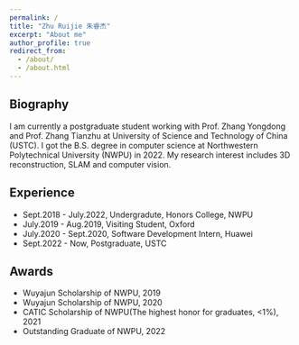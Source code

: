 ```yaml
---
permalink: /
title: "Zhu Ruijie 朱睿杰"
excerpt: "About me"
author_profile: true
redirect_from: 
  - /about/
  - /about.html
---
```


Biography
------

I am currently a postgraduate student working with Prof. Zhang Yongdong and Prof. Zhang Tianzhu at University of Science and Technology of China (USTC). I got the B.S. degree in computer science at Northwestern Polytechnical University (NWPU) in 2022.
My research interest includes 3D reconstruction, SLAM and computer vision. 

Experience 
------
- Sept.2018 - July.2022, Undergradute, Honors College, NWPU
- July.2019 - Aug.2019, Visiting Student, Oxford
- July.2020 - Sept.2020, Software Development Intern, Huawei
- Sept.2022 - Now, Postgraduate, USTC

Awards
------
- Wuyajun Scholarship of NWPU, 2019
- Wuyajun Scholarship of NWPU, 2020
- CATIC Scholarship of NWPU(The highest honor for graduates, <1%), 2021
- Outstanding Graduate of NWPU, 2022

<!-- Publications
------ -->
